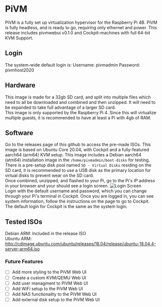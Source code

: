 # PiVM
PiVM is a fully set up virtualization hypervisor for the Raspberry Pi 4B. PiVM is fully headless, and is ready to go, requiring only ethernet and power. This release includes pivmwebui v0.1.0 and Cockpit-machines with full 64-bit KVM Support. 

## Login
The system-wide default login is:
Username: pivmadmin
Password: pivmhost2020

## Hardware
This image is made for a 32gb SD card, and split into multiple files which need to all be downloaded and combined and then unzipped. It will need to be expanded to take full advantage of a larger SD card. <br />
This image is only supported by the Raspberry Pi 4. Since this will virtualize multiple guests, it is recommended to have at least a Pi with 4gb of RAM.

## Software
Go to the releases page of this github to access the pre-made ISOs.
This image is based on Ubuntu Core 20.04, with Cockpit and a fully-featured aarch64 (arm64) KVM setup. This image includes a Debian aarch64 (atm64) installation image in the `/home/pivmadmin/boot-disks` for testing. There is a pre-setup disk pool named `SD - Virtual Disks` residing on the SD card, it is recommended to use a USB disk as the primary location for virtual disks to prevent wear on the SD card. <br />
Once combined, unzipped, and flashed to your Pi, go to the Pi's IP address in your browser and your should see a login screen.
![Login Screen](https://pivm-site.surge.sh/login.png)
<br />
Login with the default username and password, which you can change through your Pi's terminal in Cockpit. Once you are logged in, you can see system information, follow the instructions on the page to go to Cockpit. The default login for Cockpit is the same as the system login.

## Tested ISOs
Debian ARM: Included in the release ISO <br />
Ubuntu ARM: <http://cdimage.ubuntu.com/ubuntu/releases/18.04/release/ubuntu-18.04.4-server-arm64.iso>

### Future Features
- [ ] Add more styling to the PiVM Web UI
- [ ] Create a custom KVM/QEMU Web UI 
- [ ] Add user managment to PiVM Web UI
- [ ] Add WiFi setup to the PiVM Web UI
- [ ] Add NAS functionality to the PiVM Web UI
- [ ] Add external disk setup to the PiVM Web UI
